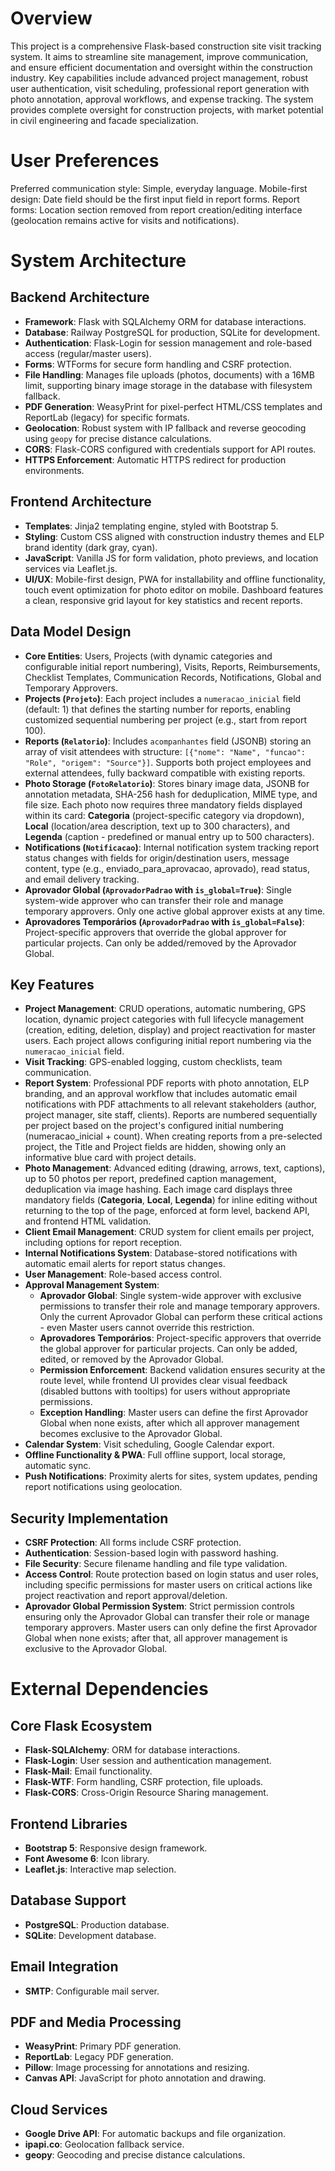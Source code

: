 # Overview
This project is a comprehensive Flask-based construction site visit tracking system. It aims to streamline site management, improve communication, and ensure efficient documentation and oversight within the construction industry. Key capabilities include advanced project management, robust user authentication, visit scheduling, professional report generation with photo annotation, approval workflows, and expense tracking. The system provides complete oversight for construction projects, with market potential in civil engineering and facade specialization.

# User Preferences
Preferred communication style: Simple, everyday language.
Mobile-first design: Date field should be the first input field in report forms.
Report forms: Location section removed from report creation/editing interface (geolocation remains active for visits and notifications).

# System Architecture

## Backend Architecture
- **Framework**: Flask with SQLAlchemy ORM for database interactions.
- **Database**: Railway PostgreSQL for production, SQLite for development.
- **Authentication**: Flask-Login for session management and role-based access (regular/master users).
- **Forms**: WTForms for secure form handling and CSRF protection.
- **File Handling**: Manages file uploads (photos, documents) with a 16MB limit, supporting binary image storage in the database with filesystem fallback.
- **PDF Generation**: WeasyPrint for pixel-perfect HTML/CSS templates and ReportLab (legacy) for specific formats.
- **Geolocation**: Robust system with IP fallback and reverse geocoding using `geopy` for precise distance calculations.
- **CORS**: Flask-CORS configured with credentials support for API routes.
- **HTTPS Enforcement**: Automatic HTTPS redirect for production environments.

## Frontend Architecture
- **Templates**: Jinja2 templating engine, styled with Bootstrap 5.
- **Styling**: Custom CSS aligned with construction industry themes and ELP brand identity (dark gray, cyan).
- **JavaScript**: Vanilla JS for form validation, photo previews, and location services via Leaflet.js.
- **UI/UX**: Mobile-first design, PWA for installability and offline functionality, touch event optimization for photo editor on mobile. Dashboard features a clean, responsive grid layout for key statistics and recent reports.

## Data Model Design
- **Core Entities**: Users, Projects (with dynamic categories and configurable initial report numbering), Visits, Reports, Reimbursements, Checklist Templates, Communication Records, Notifications, Global and Temporary Approvers.
- **Projects (`Projeto`)**: Each project includes a `numeracao_inicial` field (default: 1) that defines the starting number for reports, enabling customized sequential numbering per project (e.g., start from report 100).
- **Reports (`Relatorio`)**: Includes `acompanhantes` field (JSONB) storing an array of visit attendees with structure: `[{"nome": "Name", "funcao": "Role", "origem": "Source"}]`. Supports both project employees and external attendees, fully backward compatible with existing reports.
- **Photo Storage (`FotoRelatorio`)**: Stores binary image data, JSONB for annotation metadata, SHA-256 hash for deduplication, MIME type, and file size. Each photo now requires three mandatory fields displayed within its card: **Categoria** (project-specific category via dropdown), **Local** (location/area description, text up to 300 characters), and **Legenda** (caption - predefined or manual entry up to 500 characters).
- **Notifications (`Notificacao`)**: Internal notification system tracking report status changes with fields for origin/destination users, message content, type (e.g., enviado_para_aprovacao, aprovado), read status, and email delivery tracking.
- **Aprovador Global (`AprovadorPadrao` with `is_global=True`)**: Single system-wide approver who can transfer their role and manage temporary approvers. Only one active global approver exists at any time.
- **Aprovadores Temporários (`AprovadorPadrao` with `is_global=False`)**: Project-specific approvers that override the global approver for particular projects. Can only be added/removed by the Aprovador Global.

## Key Features
- **Project Management**: CRUD operations, automatic numbering, GPS location, dynamic project categories with full lifecycle management (creation, editing, deletion, display) and project reactivation for master users. Each project allows configuring initial report numbering via the `numeracao_inicial` field.
- **Visit Tracking**: GPS-enabled logging, custom checklists, team communication.
- **Report System**: Professional PDF reports with photo annotation, ELP branding, and an approval workflow that includes automatic email notifications with PDF attachments to all relevant stakeholders (author, project manager, site staff, clients). Reports are numbered sequentially per project based on the project's configured initial numbering (numeracao_inicial + count). When creating reports from a pre-selected project, the Title and Project fields are hidden, showing only an informative blue card with project details.
- **Photo Management**: Advanced editing (drawing, arrows, text, captions), up to 50 photos per report, predefined caption management, deduplication via image hashing. Each image card displays three mandatory fields (**Categoria**, **Local**, **Legenda**) for inline editing without returning to the top of the page, enforced at form level, backend API, and frontend HTML validation.
- **Client Email Management**: CRUD system for client emails per project, including options for report reception.
- **Internal Notifications System**: Database-stored notifications with automatic email alerts for report status changes.
- **User Management**: Role-based access control.
- **Approval Management System**: 
  - **Aprovador Global**: Single system-wide approver with exclusive permissions to transfer their role and manage temporary approvers. Only the current Aprovador Global can perform these critical actions - even Master users cannot override this restriction.
  - **Aprovadores Temporários**: Project-specific approvers that override the global approver for particular projects. Can only be added, edited, or removed by the Aprovador Global.
  - **Permission Enforcement**: Backend validation ensures security at the route level, while frontend UI provides clear visual feedback (disabled buttons with tooltips) for users without appropriate permissions.
  - **Exception Handling**: Master users can define the first Aprovador Global when none exists, after which all approver management becomes exclusive to the Aprovador Global.
- **Calendar System**: Visit scheduling, Google Calendar export.
- **Offline Functionality & PWA**: Full offline support, local storage, automatic sync.
- **Push Notifications**: Proximity alerts for sites, system updates, pending report notifications using geolocation.

## Security Implementation
- **CSRF Protection**: All forms include CSRF protection.
- **Authentication**: Session-based login with password hashing.
- **File Security**: Secure filename handling and file type validation.
- **Access Control**: Route protection based on login status and user roles, including specific permissions for master users on critical actions like project reactivation and report approval/deletion.
- **Aprovador Global Permission System**: Strict permission controls ensuring only the Aprovador Global can transfer their role or manage temporary approvers. Master users can only define the first Aprovador Global when none exists; after that, all approver management is exclusive to the Aprovador Global.

# External Dependencies

## Core Flask Ecosystem
- **Flask-SQLAlchemy**: ORM for database interactions.
- **Flask-Login**: User session and authentication management.
- **Flask-Mail**: Email functionality.
- **Flask-WTF**: Form handling, CSRF protection, file uploads.
- **Flask-CORS**: Cross-Origin Resource Sharing management.

## Frontend Libraries
- **Bootstrap 5**: Responsive design framework.
- **Font Awesome 6**: Icon library.
- **Leaflet.js**: Interactive map selection.

## Database Support
- **PostgreSQL**: Production database.
- **SQLite**: Development database.

## Email Integration
- **SMTP**: Configurable mail server.

## PDF and Media Processing
- **WeasyPrint**: Primary PDF generation.
- **ReportLab**: Legacy PDF generation.
- **Pillow**: Image processing for annotations and resizing.
- **Canvas API**: JavaScript for photo annotation and drawing.

## Cloud Services
- **Google Drive API**: For automatic backups and file organization.
- **ipapi.co**: Geolocation fallback service.
- **geopy**: Geocoding and precise distance calculations.